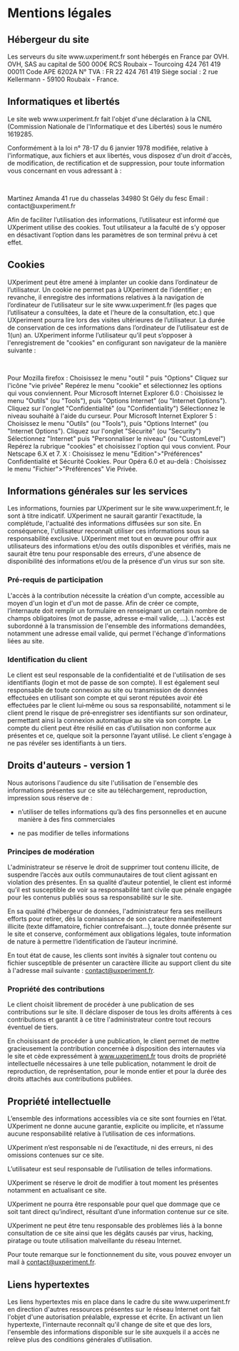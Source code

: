 <h1> Mentions légales</h1> 
<h2> Hébergeur du site </h2>

<p>Les serveurs du site www.uxperiment.fr sont hébergés en France par OVH.
OVH, SAS au capital de 500 000€
RCS Roubaix – Tourcoing 424 761 419 00011
Code APE 6202A
N° TVA : FR 22 424 761 419
Siège social : 2 rue Kellermann - 59100 Roubaix - France.</p>

<h2> Informatiques et libertés</h2>

<p>Le site web www.uxperiment.fr fait l'objet d'une déclaration à la CNIL (Commission Nationale de l'Informatique et des Libertés) sous le numéro 1619285.</p>

<p>Conformément à la loi n° 78-17 du 6 janvier 1978 modifiée, relative à l'informatique, aux fichiers et aux libertés, vous disposez d'un droit d'accès, de modification, de rectification et de suppression, pour toute information vous concernant en vous adressant à :</p><br>

<p>Martinez Amanda
41 rue du chasselas
34980 St Gély du fesc
Email : contact@uxperiment.fr</p>

<p>Afin de faciliter l’utilisation des informations, l’utilisateur est informé que UXperiment utilise des cookies. Tout utilisateur a la faculté de s’y opposer en désactivant l’option dans les paramètres de son terminal prévu à cet effet.</p>

<h2> Cookies</h2>

<p>UXperiment peut être amené à implanter un cookie dans l’ordinateur de l’utilisateur. Un cookie ne permet pas à UXperiment de l’identifier ; en revanche, il enregistre des informations relatives à la navigation de l’ordinateur de l’utilisateur sur le site www.uxperiment.fr (les pages que l’utilisateur a consultées, la date et l'heure de la consultation, etc.) que UXperiment pourra lire lors des visites ultérieures de l’utilisateur. La durée de conservation de ces informations dans l’ordinateur de l’utilisateur est de 1(un) an.
UXperiment informe l’utilisateur qu’il peut s’opposer à l'enregistrement de "cookies" en configurant son navigateur de la manière suivante :</p> <br>
 
<p>Pour Mozilla firefox :
   Choisissez le menu "outil " puis "Options"
   Cliquez sur l'icône "vie privée"
   Repérez le menu "cookie" et sélectionnez les options qui vous conviennent.
Pour Microsoft Internet Explorer 6.0 :
   Choisissez le menu "Outils" (ou "Tools"), puis "Options Internet" (ou "Internet Options").
   Cliquez sur l'onglet "Confidentialité" (ou "Confidentiality")
   Sélectionnez le niveau souhaité à l'aide du curseur.
Pour Microsoft Internet Explorer 5 :
   Choisissez le menu "Outils" (ou "Tools"), puis "Options Internet" (ou "Internet Options").
   Cliquez sur l'onglet "Sécurité" (ou "Security")
   Sélectionnez "Internet" puis "Personnaliser le niveau" (ou "CustomLevel")
   Repérez la rubrique "cookies" et choisissez l'option qui vous convient.
Pour Netscape 6.X et 7. X :
   Choisissez le menu "Edition">"Préférences"
   Confidentialité et Sécurité
   Cookies.
Pour Opéra 6.0 et au-delà :
   Choisissez le menu "Fichier">"Préférences"
   Vie Privée.</p>

<h2> Informations générales sur les services</h2>

<p>Les informations, fournies par UXperiment sur le site www.uxperiment.fr, le sont à titre indicatif. UXperiment ne saurait garantir l'exactitude, la complétude, l'actualité des informations diffusées sur son site.
En conséquence, l'utilisateur reconnaît utiliser ces informations sous sa responsabilité exclusive. UXperiment met tout en œuvre pour offrir aux utilisateurs des informations et/ou des outils disponibles et vérifiés, mais ne saurait être tenu pour responsable des erreurs, d'une absence de disponibilité des informations et/ou de la présence d'un virus sur son site.</p>

<h3> Pré-requis de participation</h3>

<p>L'accès à la contribution nécessite la création d'un compte, accessible au moyen d'un login et d'un mot de passe. Afin de créer ce compte, l’internaute doit remplir un formulaire en renseignant un certain nombre de champs obligatoires (mot de passe, adresse e‐mail valide, ...). L'accès est subordonné à la transmission de l'ensemble des informations demandées, notamment une adresse email valide, qui permet l'échange d'informations liées au site.</p>

<h3> Identification du client</h3>

<p>Le client est seul responsable de la confidentialité et de l'utilisation de ses identifiants (login et mot de passe de son compte). Il est également seul responsable de toute connexion au site ou transmission de données effectuées en utilisant son compte et qui seront réputées avoir été effectuées par le client lui‐même ou sous sa responsabilité, notamment si le client prend le risque de pré‐enregistrer ses identifiants sur son ordinateur, permettant ainsi la connexion automatique au site via son compte. Le compte du client peut être résilié en cas d’utilisation non conforme aux présentes et ce, quelque soit la personne l’ayant utilisé. Le client s'engage à ne pas révéler ses identifiants à un tiers.</p>

<h2> Droits d'auteurs - version 1</h2>

<p>Nous autorisons l'audience du site l'utilisation de l'ensemble des informations présentes sur ce site au téléchargement, reproduction, impression sous réserve de :

- n’utiliser de telles informations qu’à des fins personnelles et en aucune manière à des fins commerciales

- ne pas modifier de telles informations</p>

<h3> Principes de modération</h3>

<p>L'administrateur se réserve le droit de supprimer tout contenu illicite, de suspendre l’accès aux outils communautaires de tout client agissant en violation des présentes. En sa qualité d’auteur potentiel, le client est informé qu’il est susceptible de voir sa responsabilité tant civile que pénale engagée pour les contenus publiés sous sa responsabilité sur le site.

En sa qualité d’hébergeur de données, l'administrateur fera ses meilleurs efforts pour retirer, dès la connaissance de son caractère manifestement illicite (texte diffamatoire, fichier contrefaisant…), toute donnée présente sur le site et conserve, conformément aux obligations légales, toute information de nature à permettre l’identification de l’auteur incriminé.

En tout état de cause, les clients sont invités à signaler tout contenu ou fichier susceptible de présenter un caractère illicite au support client du site à l'adresse mail suivante : contact@uxperiment.fr.</p>

<h3> Propriété des contributions </h3>

<p>Le client choisit librement de procéder à une publication de ses contributions sur le site. Il déclare disposer de tous les droits afférents à ces contributions et garantit à ce titre l'administrateur contre tout recours éventuel de tiers.

En choisissant de procéder à une publication, le client permet de mettre gracieusement la contribution concernée à disposition des internautes via le site et cède expressément à www.uxperiment.fr tous droits de propriété intellectuelle nécessaires à une telle publication, notamment le droit de reproduction, de représentation, pour le monde entier et pour la durée des droits attachés aux contributions publiées.</p>

<h2> Propriété intellectuelle</h2>

<p>L’ensemble des informations accessibles via ce site sont fournies en l’état.
UXperiment ne donne aucune garantie, explicite ou implicite, et n’assume aucune responsabilité relative à l’utilisation de ces informations.

UXperiment n’est responsable ni de l’exactitude, ni des erreurs, ni des omissions contenues sur ce site.

L’utilisateur est seul responsable de l’utilisation de telles informations.

UXperiment se réserve le droit de modifier à tout moment les présentes notamment en actualisant ce site.

UXperiment ne pourra être responsable pour quel que dommage que ce soit tant direct qu’indirect, résultant d’une information contenue sur ce site.

UXperiment ne peut être tenu responsable des problèmes liés à la bonne consultation de ce site ainsi que les dégâts causés par virus, hacking, piratage ou toute utilisation malveillante du réseau Internet.

Pour toute remarque sur le fonctionnement du site, vous pouvez envoyer un mail à contact@uxperiment.fr.</p>
 
<h2> Liens hypertextes</h2>

<p>Les liens hypertextes mis en place dans le cadre du site www.uxperiment.fr en direction d'autres ressources présentes sur le réseau Internet ont fait l'objet d'une autorisation préalable, expresse et écrite.
En activant un lien hypertexte, l'internaute reconnaît qu'il change de site et que des lors, l'ensemble des informations disponible sur le site auxquels il a accès ne relève plus des conditions générales d’utilisation.</p>
